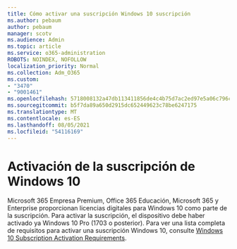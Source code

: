 ```yaml
---
title: Cómo activar una suscripción Windows 10 suscripción
ms.author: pebaum
author: pebaum
manager: scotv
ms.audience: Admin
ms.topic: article
ms.service: o365-administration
ROBOTS: NOINDEX, NOFOLLOW
localization_priority: Normal
ms.collection: Adm_O365
ms.custom:
- "3470"
- "9001461"
ms.openlocfilehash: 5718008132a47db113411856de4c4b75d7ac2ed97e5a06c796c5be06c535b932
ms.sourcegitcommit: b5f7da89a650d2915dc652449623c78be6247175
ms.translationtype: MT
ms.contentlocale: es-ES
ms.lasthandoff: 08/05/2021
ms.locfileid: "54116169"
---
```

# <a name="activating-windows-10-subscriptions"></a>Activación de la suscripción de Windows 10

Microsoft 365 Empresa Premium, Office 365 Educación, Microsoft 365 y Enterprise proporcionan licencias digitales para Windows 10 como parte de la suscripción. Para activar la suscripción, el dispositivo debe haber activado ya Windows 10 Pro (1703 o posterior). Para ver una lista completa de requisitos para activar una suscripción Windows 10, consulte [Windows 10 Subscription Activation Requirements](https://docs.microsoft.com/windows/deployment/windows-10-subscription-activation#requirements).

